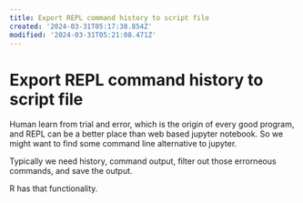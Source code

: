 ```yaml
---
title: Export REPL command history to script file
created: '2024-03-31T05:17:38.854Z'
modified: '2024-03-31T05:21:08.471Z'
---
```


# Export REPL command history to script file

Human learn from trial and error, which is the origin of every good program, and REPL can be a better place than web based jupyter notebook. So we might want to find some command line alternative to jupyter.

Typically we need history, command output, filter out those errorneous commands, and save the output.

R has that functionality.
